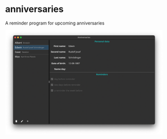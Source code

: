 # anniversaries
A reminder program for upcoming anniversaries

![GitHub Logo](/images/Screenshot.png)
